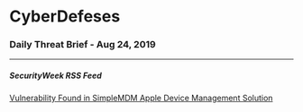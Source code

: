 # CyberDefeses
### Daily Threat Brief - Aug 24, 2019

 
-----
 
##### SecurityWeek RSS Feed
[Vulnerability Found in SimpleMDM Apple Device Management Solution](http://feedproxy.google.com/~r/Securityweek/~3/kheWvS1SPEM/vulnerability-found-simplemdm-apple-device-management-solution)
 
